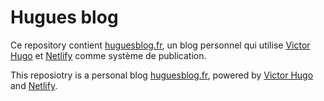 # Hugues blog

Ce repository contient [huguesblog.fr](http://huguesblog.fr), un blog personnel qui utilise [Victor Hugo](https://github.com/netlify/victor-hugo) et [Netlify](https://www.netlify.com/) comme système de publication.

This reposiotry is a personal blog [huguesblog.fr](http://huguesblog.fr), powered by 
[Victor Hugo](https://github.com/netlify/victor-hugo) and [Netlify](https://www.netlify.com/).
